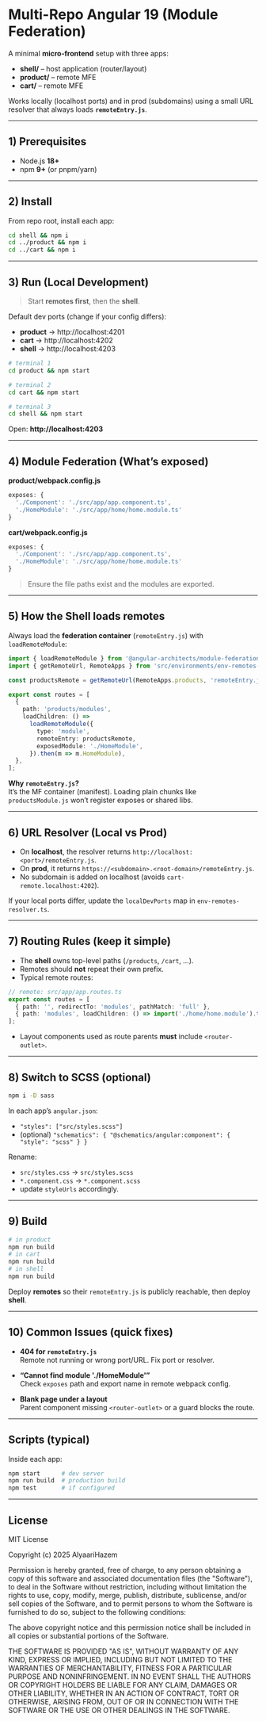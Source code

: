# Multi-Repo Angular 19 (Module Federation)

A minimal **micro‑frontend** setup with three apps:

- **shell/** – host application (router/layout)
- **product/** – remote MFE
- **cart/** – remote MFE

Works locally (localhost ports) and in prod (subdomains) using a small URL resolver that always loads **`remoteEntry.js`**.

---

## 1) Prerequisites

- Node.js **18+**
- npm **9+** (or pnpm/yarn)

---

## 2) Install

From repo root, install each app:

```bash
cd shell && npm i
cd ../product && npm i
cd ../cart && npm i
```

---

## 3) Run (Local Development)

> Start **remotes first**, then the **shell**.

Default dev ports (change if your config differs):

- **product** → http://localhost:4201
- **cart** → http://localhost:4202
- **shell** → http://localhost:4203

```bash
# terminal 1
cd product && npm start

# terminal 2
cd cart && npm start

# terminal 3
cd shell && npm start
```

Open: **http://localhost:4203**

---

## 4) Module Federation (What’s exposed)

**product/webpack.config.js**
```js
exposes: {
  './Component': './src/app/app.component.ts',
  './HomeModule': './src/app/home/home.module.ts'
}
```

**cart/webpack.config.js**
```js
exposes: {
  './Component': './src/app/app.component.ts',
  './HomeModule': './src/app/home/home.module.ts'
}
```

> Ensure the file paths exist and the modules are exported.

---

## 5) How the Shell loads remotes

Always load the **federation container** (`remoteEntry.js`) with `loadRemoteModule`:

```ts
import { loadRemoteModule } from '@angular-architects/module-federation';
import { getRemoteUrl, RemoteApps } from 'src/environments/env-remotes-resolver';

const productsRemote = getRemoteUrl(RemoteApps.products, 'remoteEntry.js');

export const routes = [
  {
    path: 'products/modules',
    loadChildren: () =>
      loadRemoteModule({
        type: 'module',
        remoteEntry: productsRemote,
        exposedModule: './HomeModule',
      }).then(m => m.HomeModule),
  },
];
```

**Why `remoteEntry.js`?**  
It’s the MF container (manifest). Loading plain chunks like `productsModule.js` won’t register exposes or shared libs.

---

## 6) URL Resolver (Local vs Prod)

- On **localhost**, the resolver returns `http://localhost:<port>/remoteEntry.js`.
- On **prod**, it returns `https://<subdomain>.<root-domain>/remoteEntry.js`.
- No subdomain is added on localhost (avoids `cart-remote.localhost:4202`).

If your local ports differ, update the `localDevPorts` map in `env-remotes-resolver.ts`.

---

## 7) Routing Rules (keep it simple)

- The **shell** owns top-level paths (`/products`, `/cart`, …).
- Remotes should **not** repeat their own prefix.
- Typical remote routes:

```ts
// remote: src/app/app.routes.ts
export const routes = [
  { path: '', redirectTo: 'modules', pathMatch: 'full' },
  { path: 'modules', loadChildren: () => import('./home/home.module').then(m => m.HomeModule) },
];
```

- Layout components used as route parents **must** include `<router-outlet>`.

---

## 8) Switch to SCSS (optional)

```bash
npm i -D sass
```

In each app’s `angular.json`:

- `"styles": ["src/styles.scss"]`
- (optional) `"schematics": { "@schematics/angular:component": { "style": "scss" } }`

Rename:

- `src/styles.css` → `src/styles.scss`
- `*.component.css` → `*.component.scss`
- update `styleUrls` accordingly.

---

## 9) Build

```bash
# in product
npm run build
# in cart
npm run build
# in shell
npm run build
```

Deploy **remotes** so their `remoteEntry.js` is publicly reachable, then deploy **shell**.

---

## 10) Common Issues (quick fixes)

- **404 for `remoteEntry.js`**  
  Remote not running or wrong port/URL. Fix port or resolver.

- **“Cannot find module './HomeModule'”**  
  Check `exposes` path and export name in remote webpack config.

- **Blank page under a layout**  
  Parent component missing `<router-outlet>` or a guard blocks the route.

---

## Scripts (typical)

Inside each app:

```bash
npm start      # dev server
npm run build  # production build
npm test       # if configured
```

---

## License

MIT License

Copyright (c) 2025 AlyaariHazem

Permission is hereby granted, free of charge, to any person obtaining a copy
of this software and associated documentation files (the "Software"), to deal
in the Software without restriction, including without limitation the rights
to use, copy, modify, merge, publish, distribute, sublicense, and/or sell
copies of the Software, and to permit persons to whom the Software is
furnished to do so, subject to the following conditions:

The above copyright notice and this permission notice shall be included in all
copies or substantial portions of the Software.

THE SOFTWARE IS PROVIDED "AS IS", WITHOUT WARRANTY OF ANY KIND, EXPRESS OR
IMPLIED, INCLUDING BUT NOT LIMITED TO THE WARRANTIES OF MERCHANTABILITY,
FITNESS FOR A PARTICULAR PURPOSE AND NONINFRINGEMENT. IN NO EVENT SHALL THE
AUTHORS OR COPYRIGHT HOLDERS BE LIABLE FOR ANY CLAIM, DAMAGES OR OTHER
LIABILITY, WHETHER IN AN ACTION OF CONTRACT, TORT OR OTHERWISE, ARISING FROM,
OUT OF OR IN CONNECTION WITH THE SOFTWARE OR THE USE OR OTHER DEALINGS IN THE
SOFTWARE.
